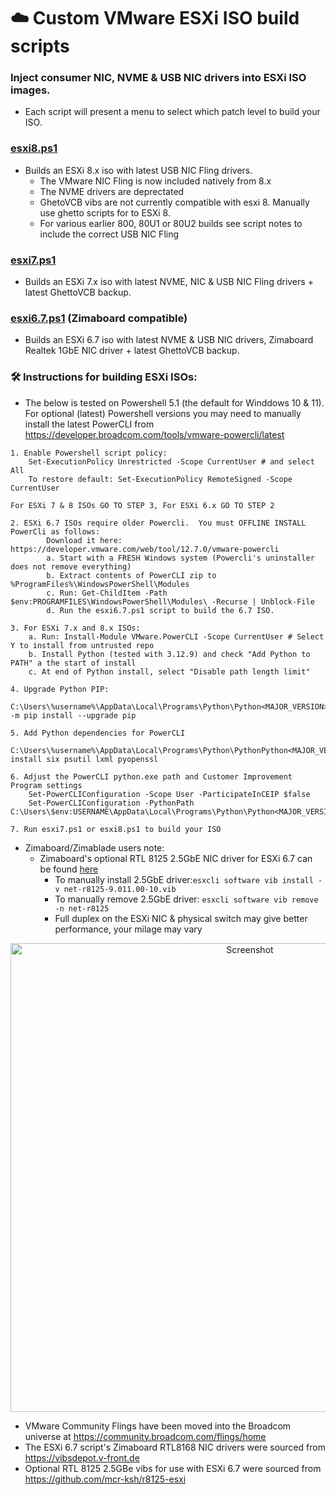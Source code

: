 # ☁️ Custom VMware ESXi ISO build scripts

### Inject consumer NIC, NVME & USB NIC drivers into ESXi ISO images.
- Each script will present a menu to select which patch level to build your ISO.

### [esxi8.ps1](https://github.com/itiligent/ESXi-Custom-ISO/blob/main/esxi8.ps1) 
- Builds an ESXi 8.x iso with latest USB NIC Fling drivers.
  - The VMware NIC Fling is now included natively from 8.x
  - The NVME drivers are deprectated
  - GhetoVCB vibs are not currently compatible with esxi 8. Manually use ghetto scripts for to ESXi 8.
  - For various earlier 800, 80U1 or 80U2 builds see script notes to include the correct USB NIC Fling

### [esxi7.ps1](https://github.com/itiligent/ESXi-Custom-ISO/blob/main/esxi7.ps1)
- Builds an ESXi 7.x iso with latest NVME, NIC & USB NIC Fling drivers + latest GhettoVCB backup.

### [esxi6.7.ps1](https://raw.githubusercontent.com/itiligent/ESXi-Custom-ISO/main/esxi6.7.ps1) (Zimaboard compatible)
- Builds an ESXi 6.7 iso with latest NVME & USB NIC drivers, Zimaboard Realtek 1GbE NIC driver + latest GhettoVCB backup.


### 🛠️ Instructions for building ESXi ISOs:

- The below is tested on Powershell 5.1 (the default for Winddows 10 & 11). For optional (latest) Powershell versions you may need to manually install the latest PowerCLI from https://developer.broadcom.com/tools/vmware-powercli/latest

```
1. Enable Powershell script policy:
	Set-ExecutionPolicy Unrestricted -Scope CurrentUser # and select All
	To restore default: Set-ExecutionPolicy RemoteSigned -Scope CurrentUser

For ESXi 7 & 8 ISOs GO TO STEP 3, For ESXi 6.x GO TO STEP 2

2. ESXi 6.7 ISOs require older Powercli.  You must OFFLINE INSTALL PowerCli as follows:
		Download it here: https://developer.vmware.com/web/tool/12.7.0/vmware-powercli
		a. Start with a FRESH Windows system (Powercli's uninstaller does not remove everything)
		b. Extract contents of PowerCLI zip to %ProgramFiles%\WindowsPowerShell\Modules 
		c. Run: Get-ChildItem -Path $env:PROGRAMFILES\WindowsPowerShell\Modules\ -Recurse | Unblock-File 
		d. Run the esxi6.7.ps1 script to build the 6.7 ISO.
 
3. For ESXi 7.x and 8.x ISOs:
	a. Run: Install-Module VMware.PowerCLI -Scope CurrentUser # Select Y to install from untrusted repo
	b. Install Python (tested with 3.12.9) and check "Add Python to PATH" a the start of install
	c. At end of Python install, select "Disable path length limit"

4. Upgrade Python PIP:
	C:\Users\%username%\AppData\Local\Programs\Python\Python<MAJOR_VERSION>\python.exe -m pip install --upgrade pip

5. Add Python dependencies for PowerCLI
	C:\Users\%username%\AppData\Local\Programs\Python\PythonPython<MAJOR_VERSION>\Scripts\pipPython<MAJOR_VERSION>.exe install six psutil lxml pyopenssl

6. Adjust the PowerCLI python.exe path and Customer Improvement Program settings
	Set-PowerCLIConfiguration -Scope User -ParticipateInCEIP $false
	Set-PowerCLIConfiguration -PythonPath C:\Users\$env:USERNAME\AppData\Local\Programs\Python\Python<MAJOR_VERSION>\python.exe

7. Run esxi7.ps1 or esxi8.ps1 to build your ISO
```
  
- Zimaboard/Zimablade users note:
  - Zimaboard's optional RTL 8125 2.5GbE NIC driver for ESXi 6.7 can be found [here](https://github.com/itiligent/ESXi-Custom-ISO/raw/main/6-updates/net-r8125-9.011.00-10.vib)
    - To manually install 2.5GbE driver:`esxcli software vib install -v net-r8125-9.011.00-10.vib`
    - To manually remove 2.5GbE driver: `esxcli software vib remove -n net-r8125`
    - Full duplex on the ESXi NIC & physical switch may give better performance, your milage may vary
  
<p align="center">
  <img src="https://github.com/itiligent/ESXi-Custom-ISO/blob/main/6-updates/esxi-zimaboard-screenshot.PNG" width="750" alt="Screenshot">
</p>

- VMware Community Flings have been moved into the Broadcom universe at https://community.broadcom.com/flings/home
- The ESXi 6.7 script's Zimaboard RTL8168 NIC drivers were sourced from https://vibsdepot.v-front.de
- Optional RTL 8125 2.5GBe vibs for use with ESXi 6.7 were sourced from https://github.com/mcr-ksh/r8125-esxi
